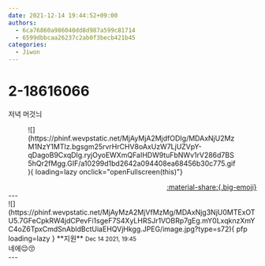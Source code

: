 ```yaml
---
date: 2021-12-14 19:44:52+09:00
authors:
  - 6ca76860a986040dd8d987a599c81714
  - 6599dbbcaa26237c2ab0f3becb421b45
categories:
  - Jiwon
---
```


# 2-18616066

<div class="post-container" markdown="1">
<div class="content-container md-sidebar__scrollwrap" markdown="1">

저녁 머것늬
<figure markdown="1">
![](https://phinf.wevpstatic.net/MjAyMjA2MjdfODIg/MDAxNjU2MzM1NzY1MTIz.bgsgm25rvrHrCHV8oAxUzW7LjUZVpY-qDagoB9CxqDIg.ryjOyoEWXmQFaIHDW9tuFbNWv1rV286d7BS5hQr2fMgg.GIF/a10299d1bd2642a094408ea68456b30c775.gif){ loading=lazy onclick="openFullscreen(this)"}
</figure>


</div>
</div>

<div style="text-align: right;" markdown="1">
<a href="https://weverse.io/fromis9/fanpost/2-18616066" style="text-align: right;">:material-share:{.big-emoji}</a>
</div>
---

<div class="comments-container md-sidebar__scrollwrap" markdown="1">
<div class="comment" markdown="1">
<div class='id-container' markdown="1">
![](https://phinf.wevpstatic.net/MjAyMzA2MjVfMzMg/MDAxNjg3NjU0MTExOTU5.7GFeCpkRW4jdCPevFi1sgeF7S4XyLHRSJr1VOBRp7gEg.mY0LxqknzXmYC4oZ6TpxCmdSnAbldBctUiaEHQVjHkgg.JPEG/image.jpg?type=s72){ pfp loading=lazy }
**<span class="artist">지원</span>** <small>Dec 14 2021, 19:45</small><br>
</div>
<div class='comment-body' markdown="1">
네에😌😚
</div>
</div>
</div>
---
